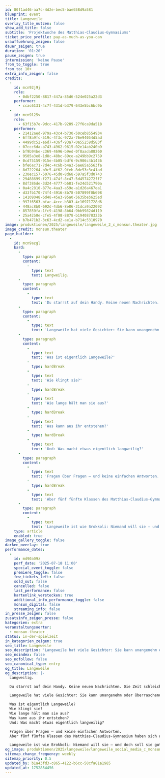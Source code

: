 ```yaml
---
id: 80f1ad46-aa7c-4d2e-bec5-bae658d9a581
blueprint: event
title: Langeweile
overlay_title_nutzen: false
show_add_title: false
subtitle: 'Projektwoche des Matthias-Claudius-Gymnasiums'
ticket_price_profile: pay-as-much-as-you-can
urauffuehrung_zeigen: false
dauer_zeigen: true
duration: '01:20'
pause_zeigen: true
intermission: 'keine Pause'
from_to_toggle: true
from_to: 10+
extra_info_zeigen: false
credits:
  -
    id: mcn92j9j
    role:
      - 0dbf2250-8817-447a-85d6-524e025a22d3
    performer:
      - ccac6131-4c7f-431d-b379-643e5bc6bc9b
  -
    id: mcn9l25v
    role:
      - 63f15b7e-9dcc-417b-9289-27f6ca9da518
    performer:
      - 21412aed-979a-43c4-b730-50ceb8554934
      - 6ff8a9fc-519c-4f3c-972a-76e94054d5ad
      - 4499dc52-e6d7-436f-93a7-0a55259d583f
      - 07ccc6da-a743-4962-9615-02e14ab240b9
      - bf9b94be-c369-4696-b9ed-0f8aada88260
      - 9505a3e8-1d8c-48bc-89ce-a249bb9c2759
      - 0cd75159-915e-4b05-bdf6-9c906c4b1436
      - bfe6ac71-7d4c-4c6b-b4a3-5ae65a5563fa
      - 8d722264-b9c5-4f62-9feb-8de53c3c41ad
      - 230ec157-5076-45d0-8d68-597a5f3d0743
      - 29488699-f271-474f-8c47-5d4574272ff7
      - 8df386de-3d24-4777-b681-fe24d521790a
      - 0a4c2810-877e-4aa3-a59e-a1d26a467ea1
      - d33fb170-74f4-4916-8b78-507899f0b698
      - 14109048-6d48-45e3-95a0-5635beb625ed
      - 997f6563-bfac-4ccc-b303-4c16971728d6
      - 448ac8b0-692d-4db6-8e86-31dca9a22092
      - 857850fa-1fc9-4198-8b64-9bb99824d119
      - 25a42b0e-cfe5-4f08-8878-b1940878323b
      - b7b471b2-3c63-4cd2-ae1a-b714c5310970
image: produktionen/2025/langeweile/langeweile_2_c_monsun.theater.jpg
image_credit: monsun.theater
page_builder:
  -
    id: mcn9azgl
    bard:
      -
        type: paragraph
        content:
          -
            type: text
            text: Langweilig.
      -
        type: paragraph
        content:
          -
            type: text
            text: 'Du starrst auf dein Handy. Keine neuen Nachrichten. Die Zeit schleicht dahin. Willkommen in der Langeweile – einem Gefühl, das jede:r kennt, aber kaum jemand wirklich versteht.'
      -
        type: paragraph
        content:
          -
            type: text
            text: 'Langeweile hat viele Gesichter: Sie kann unangenehm oder überraschend wohltuend sein, nervtötend oder kreativ, lähmend oder inspirierend. Man fühlt sich ruhig – und gleichzeitig innerlich unruhig.'
      -
        type: paragraph
        content:
          -
            type: text
            text: 'Was ist eigentlich Langeweile?'
          -
            type: hardBreak
          -
            type: text
            text: 'Wie klingt sie?'
          -
            type: hardBreak
          -
            type: text
            text: 'Wie lange hält man sie aus?'
          -
            type: hardBreak
          -
            type: text
            text: 'Was kann aus ihr entstehen?'
          -
            type: hardBreak
          -
            type: text
            text: 'Und: Was macht etwas eigentlich langweilig?'
      -
        type: paragraph
        content:
          -
            type: text
            text: 'Fragen über Fragen – und keine einfachen Antworten.'
          -
            type: hardBreak
          -
            type: text
            text: 'Aber fünf fünfte Klassen des Matthias-Claudius-Gymnasium haben sich auf die Suche gemacht – nach Antworten, nach Bildern, nach Klängen der Langeweile.'
      -
        type: paragraph
        content:
          -
            type: text
            text: 'Langeweile ist wie Brokkoli: Niemand will sie – und doch soll sie gut für uns sein.'
    type: article
    enabled: true
image_gallery_toggle: false
darken_overlay: true
performance_dates:
  -
    id: md90a09z
    perf_date: '2025-07-18 11:00'
    special_event_toggle: false
    premiere_toggle: false
    few_tickets_left: false
    sold_out: false
    cancelled: false
    last_performance: false
    kartenlink_verstecken: true
    additional_info_performance_toggle: false
    monsun_digital: false
    streaming_info: false
in_presse_zeigen: false
zusatsinfo_zeigen_presse: false
kategorien: extra
veranstaltungsoerter:
  - monsun-theater
status: in-der-spielzeit
in_kategorien_zeigen: true
seo_title: Langeweile
seo_description: 'Langeweile hat viele Gesichter: Sie kann unangenehm oder überraschend wohltuend sein, nervtötend oder kreativ, lähmend oder inspirierend.'
seo_noindex: false
seo_nofollow: false
seo_canonical_type: entry
og_title: Langeweile
og_description: |-
  Langweilig.

  Du starrst auf dein Handy. Keine neuen Nachrichten. Die Zeit schleicht dahin. Willkommen in der Langeweile – einem Gefühl, das jede:r kennt, aber kaum jemand wirklich versteht.

  Langeweile hat viele Gesichter: Sie kann unangenehm oder überraschend wohltuend sein, nervtötend oder kreativ, lähmend oder inspirierend. Man fühlt sich ruhig – und gleichzeitig innerlich unruhig.

  Was ist eigentlich Langeweile?
  Wie klingt sie?
  Wie lange hält man sie aus?
  Was kann aus ihr entstehen?
  Und: Was macht etwas eigentlich langweilig?

  Fragen über Fragen – und keine einfachen Antworten.
  Aber fünf fünfte Klassen des Matthias-Claudius-Gymnasium haben sich auf die Suche gemacht – nach Antworten, nach Bildern, nach Klängen der Langeweile.

  Langeweile ist wie Brokkoli: Niemand will sie – und doch soll sie gut für uns sein.
og_image: produktionen/2025/langeweile/langeweile_social_media_c_monsun.theater.jpg
sitemap_change_frequency: weekly
sitemap_priority: 0.5
updated_by: b1a43fd3-c865-4122-b6cc-50cfa81a1985
updated_at: 1752854456
---
```


